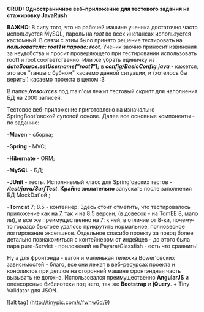 **CRUD: Одностраничное веб-приложение для тестового задания на стажировку JavaRush**

**ВАЖНО**: 
В силу того, что на рабочей машине ученика достаточно часто используется MySQL, пароль на _root_
во всех инстансах используется кастомный. В связи с этим было принято решение тестировать на 
**_пользователе: root1  и  пароле: root_**. Ученик заочно приносит извинения за неудобства 
и просит проверяющего при тестировании использовать root1 и root соответственно. Или же 
убрать единичку из **_dataSource.setUsername("root1");_** в **_config/BasicConfig.java_** - кажется, 
это все "танцы с бубном" касаемо данной ситуации, и (хотелось бы верить!) касаемо проекта в целом :3 

В папке _**/resources**_ под main'ом лежит тестовый скрипт для наполнения БД на 2000 записей.

Тестовое веб-приложение приготовлено на изначально SpringBoot'овской суповой основе.
Далее все основные компоненты - по заданию:

-**Maven** - сборка;

-**Spring** - MVC;

-**Hibernate** - ORM;

-**MySQL** - БД;

-**JUnit** - тесты. Исполняемый класс для Spring'овских тестов - **_/test/java/SurfTest_**.
**Крайне желательно** запускать после заполнения БД MockDat'ой ;

-**Tomcat** 7; 8.5 - контейнер. Здесь стоит отметить, что тестировалось приложение как на 7, 
так и на 8.5 версии, (в довесок - на TomEE 8, мало ли),
и все же преимущественно на 7: к ней, в отличие от 8-ки, почему-то гораздо быстрее удалось прикрутить
нормальное, полновесное логгирование эксепшнов. Отдельное спасибо проекту за повод более 
детально познакомиться с контейнером от индейцев - до этого была пара
pure-Servlet - приложений на Payara/Glassfish - есть что сравнить!

Ну а для фронтэнда - вагон и маленькая тележка Bower'овских зависимостей - благо, 
все они лежат в веб-ресурсах проекта и конфликтов при деплое на сторонней машине 
фронтэндная часть вызывать не должна. Использовался преимущественно **AngularJS** и опенсорсные
библиотеки под него, так же **Bootstrap** и **jQuery**. + Tiny Validator для JSON.



![alt tag] (http://tinypic.com/r/fwhw6d/9)







